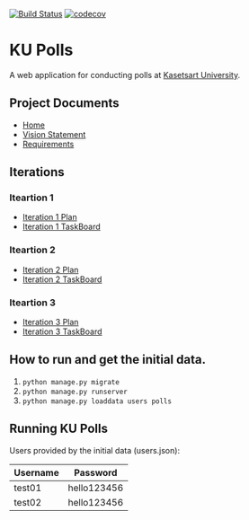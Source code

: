 [![Build Status](https://app.travis-ci.com/NamoSmith/ku-polls.svg?branch=iteration2)](https://app.travis-ci.com/NamoSmith/ku-polls)
[![codecov](https://codecov.io/gh/NamoSmith/ku-polls/branch/iteration2/graph/badge.svg?token=F0LF2Y9UZ4)](https://codecov.io/gh/NamoSmith/ku-polls)

# KU Polls
A web application for conducting polls at [Kasetsart University](https://www.ku.ac.th/th).
## Project Documents

* [Home](../../wiki/Home)
* [Vision Statement](../../wiki/Vision%20Statement)   
* [Requirements](../../wiki/Requirements)

## Iterations

### Iteartion 1
* [Iteration 1 Plan](../../wiki/Iteration1%20Plan)
* [Iteration 1 TaskBoard](../../projects/1)
### Iteartion 2
* [Iteration 2 Plan](../../wiki/Iteration2%20Plan)
* [Iteration 2 TaskBoard](../../projects/3)
### Iteartion 3
* [Iteration 3 Plan](../../wiki/Iteration3%20Plan)
* [Iteration 3 TaskBoard](../../projects/4)


## How to run and get the initial data.

1. ```python manage.py migrate```   
2. ```python manage.py runserver```  
3. ```python manage.py loaddata users polls```

## Running KU Polls  

Users provided by the initial data (users.json):

| Username   | Password        |
|------------|-----------------|
| test01     | hello123456    |
| test02     | hello123456    |
